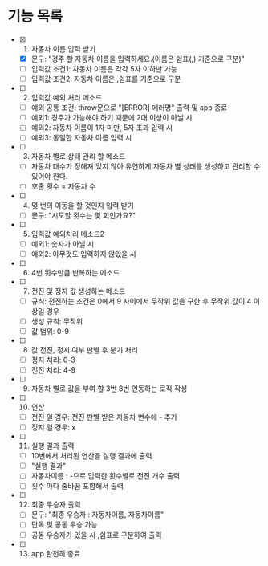 # 기능 목록

- [x] 1. 자동차 이름 입력 받기
  - [x] 문구: "경주 할 자동차 이름을 입력하세요.(이름은 쉼표(,) 기준으로 구분)"
  - [ ] 입력값 조건1: 자동차 이름은 각각 5자 이하만 가능
  - [ ] 입력값 조건2: 자동차 이름은 ,쉼표를 기준으로 구분
- [ ] 2. 입력값 예외 처리 메소드
  - [ ] 예외 공통 조건: throw문으로 "[ERROR] 에러명" 출력 및 app 종료
  - [ ] 예외1: 경주가 가능해야 하기 때문에 2대 이상이 아닐 시
  - [ ] 예외2: 자동차 이름이 1자 미만, 5자 초과 입력 시
  - [ ] 예외3: 동일한 자동차 이름 입력 시
- [ ] 3. 자동차 별로 상태 관리 할 메소드
  - [ ] 자동차 대수가 정해져 있지 않아 유연하게 자동차 별 상태를 생성하고 관리할 수 있어야 한다.
  - [ ] 호출 횟수 = 자동차 수
- [ ] 4. 몇 번의 이동을 할 것인지 입력 받기
  - [ ] 문구: "시도할 횟수는 몇 회인가요?"
- [ ] 5. 입력값 예외처리 메소드2
  - [ ] 예외1: 숫자가 아닐 시
  - [ ] 예외2: 아무것도 입력하지 않았을 시
- [ ] 6. 4번 횟수만큼 반복하는 메소드
- [ ] 7. 전진 및 정지 값 생성하는 메소드
  - [ ] 규칙: 전진하는 조건은 0에서 9 사이에서 무작위 값을 구한 후 무작위 값이 4 이상일 경우
  - [ ] 생성 규칙: 무작위
  - [ ] 값 범위: 0-9
- [ ] 8. 값 전진, 정지 여부 판별 후 분기 처리
  - [ ] 정지 처리: 0-3
  - [ ] 전진 처리: 4-9
- [ ] 9. 자동차 별로 값을 부여 할 3번 8번 연동하는 로직 작성
- [ ] 10. 연산
  - [ ] 전진 일 경우: 전진 판별 받은 자동차 변수에 - 추가
  - [ ] 정지 일 경우: x
- [ ] 11. 실행 결과 출력
  - [ ] 10번에서 처리된 연산을 실행 결과에 출력
  - [ ] "실행 결과"
  - [ ] 자동차이름 : -으로 입력한 횟수별로 전진 개수 출력
  - [ ] 횟수 마다 줄바꿈 포함해서 출력
- [ ] 12. 최종 우승자 출력
  - [ ] 문구: "최종 우승자 : 자동차이름, 자동차이름"
  - [ ] 단독 및 공동 우승 가능
  - [ ] 공동 우승자가 있을 시 ,쉼표로 구분하여 출력
- [ ] 13. app 완전히 종료
